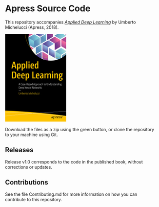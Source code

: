 # Apress Source Code

This repository accompanies [*Applied Deep Learning*](https://www.apress.com/9781484237892) by Umberto Michelucci (Apress, 2018).

[comment]: #cover
![Cover image](9781484237892.jpg)

Download the files as a zip using the green button, or clone the repository to your machine using Git.

## Releases

Release v1.0 corresponds to the code in the published book, without corrections or updates.

## Contributions

See the file Contributing.md for more information on how you can contribute to this repository.
